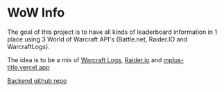 # WoW Info

The goal of this project is to have all kinds of leaderboard information in 1 place using 3 World of Warcraft API's (Battle.net, Raider.IO and WarcraftLogs).

The idea is to be a mix of [Warcraft Logs](https://www.warcraftlogs.com/), [Raider.io](https://raider.io/) and [mplus-title.vercel.app](https://mplus-title.vercel.app/df-season-3?regions=us)

[Backend github repo](https://github.com/equix1/wow-info-backend)

